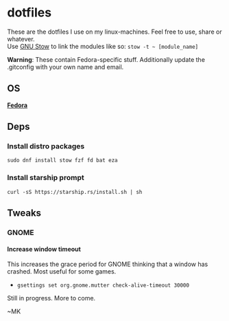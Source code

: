 # dotfiles

These are the dotfiles I use on my linux-machines. Feel free to use, share or whatever.<br>
Use [GNU Stow](https://www.gnu.org/software/stow/) to link the modules like so: `stow -t ~ [module_name]`

**Warning**: These contain Fedora-specific stuff. Additionally update the .gitconfig with your own name and email.

## OS

[**Fedora**](https://fedoraproject.org/)

## Deps

### Install distro packages

`sudo dnf install stow fzf fd bat eza`

### Install starship prompt

`curl -sS https://starship.rs/install.sh | sh`

## Tweaks

### GNOME

#### Increase window timeout

This increases the grace period for GNOME thinking that a window has crashed. Most useful for some games.

-   `gsettings set org.gnome.mutter check-alive-timeout 30000`

Still in progress. More to come.

~MK
